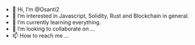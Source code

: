 - 👋 Hi, I’m @Osanti2
- 👀 I’m interested in Javascript, Solidity, Rust and Blockchain in general.
- 🌱 I’m currently learning everything.
- 💞️ I’m looking to collaborate on ...
- 📫 How to reach me ...

<!---
Osanti2/Osanti2 is a ✨ special ✨ repository because its `README.md` (this file) appears on your GitHub profile.
You can click the Preview link to take a look at your changes.
--->
